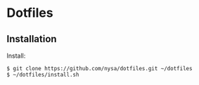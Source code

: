 # Dotfiles

## Installation

Install:

```
$ git clone https://github.com/nysa/dotfiles.git ~/dotfiles
$ ~/dotfiles/install.sh
```
